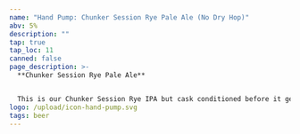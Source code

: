 ```yaml
---
name: "Hand Pump: Chunker Session Rye Pale Ale (No Dry Hop)"
abv: 5%
description: ""
tap: true
tap_loc: 11
canned: false
page_description: >-
  **Chunker Session Rye Pale Ale**


  This is our Chunker Session Rye IPA but cask conditioned before it gets dry hopped. The result is a nice rye pale that is super crushable.
logo: /upload/icon-hand-pump.svg
tags: beer
---
```

